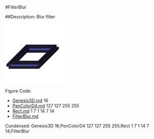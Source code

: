 #FilterBlur

##Description: Blur filter

![](FilterBlur.png)

Figure Code:
- [Genesis3D.md](Genesis3D) 16
- [PenColorD4.md](PenColorD4) 127 127 255 255
- [Rect.md](Rect) 1 7 1 14 7 14
- [FilterBlur.md](FilterBlur)

Condensed: Genesis3D 16;PenColorD4 127 127 255 255;Rect 1 7 1 14 7 14;FilterBlur

